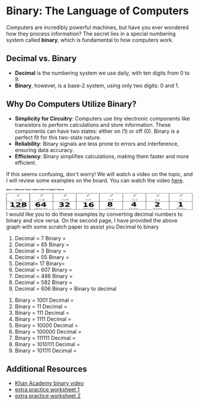 # Binary: The Language of Computers

Computers are incredibly powerful machines, but have you ever wondered how they process information? The secret lies in a special numbering system called **binary**, which is fundamental to how computers work.

## Decimal vs. Binary

- **Decimal** is the numbering system we use daily, with ten digits from 0 to 9.
- **Binary**, however, is a base-2 system, using only two digits: 0 and 1.

## Why Do Computers Utilize Binary?

- **Simplicity for Circuitry**: Computers use tiny electronic components like transistors to perform calculations and store information. These components can have two states: either on (1) or off (0). Binary is a perfect fit for this two-state nature.
- **Reliability**: Binary signals are less prone to errors and interference, ensuring data accuracy.
- **Efficiency**: Binary simplifies calculations, making them faster and more efficient.

If this seems confusing, don't worry! We will watch a video on the topic, and I will review some examples on the board. You can watch the video [here](https://youtu.be/ewokFOSxabs?t=109).

![Binary Chart](https://raw.githubusercontent.com/Striving-to-learn/Technical-writing/refs/heads/main/images/binary%20graph.png)  
I would like you to do these examples by converting decimal numbers to binary and vice versa. On the second page, I have provided the above graph with some scratch paper to assist you 
Decimal to binary 
1)	Decimal = 7 Binary =
2)	Decimal = 65 Binary = 
3)	Decimal = 3 Binary =
4)	Decimal = 55 Binary =
5)	Decimal= 17  Binary=
6)	Decimal = 607 Binary =
7)	Decimal = 486 Binary =
8)	Decimal = 582 Binary =
9)	Decimal = 606 Binary =
Binary to decimal  
1.	Binary = 1001 Decimal =
2.	Binary = 11 Decimal =
3.	Binary = 111 Decimal =
4.	Binary = 1111 Decimal =
5.	Binary = 10000 Decimal =
6.	Binary = 100000 Decimal =
7.	Binary = 111111 Decimal =
8.	Binary = 1010111 Decimal = 
9.	Binary = 101111     Decimal = 
## Additional Resources
- [Khan Academy binary video](https://www.youtube.com/watch?v=ewokFOSxabs)
- [extra practice worksheet 1](https://www.math-drills.com/numbersense/base_number_systems_converting_decimal_binary_002qp.1447779970.pdf)
- [extra practice worksheet 2](https://www.math-drills.com/numbersense/base_number_systems_converting_binary_decimal_001qp.1447780017.pdf)
